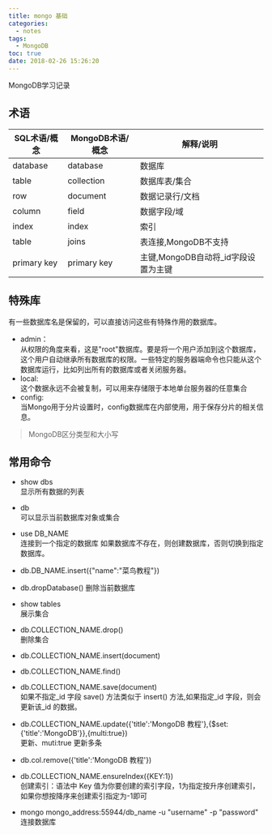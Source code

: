 ```yaml
---
title: mongo 基础
categories:
  - notes
tags:
  - MongoDB
toc: true
date: 2018-02-26 15:26:20
---
```


MongoDB学习记录

<!-- more -->
## 术语
| SQL术语/概念        | MongoDB术语/概念           | 解释/说明  |
| ------------- | ------------- | ----- |
|database	|database	|数据库|
|table	|collection	|数据库表/集合|
|row	|document	|数据记录行/文档|
|column	|field	|数据字段/域|
|index	|index	|索引|
|table |joins	 	|表连接,MongoDB不支持|
|primary key	|primary key	|主键,MongoDB自动将_id字段设置为主键|

## 特殊库
有一些数据库名是保留的，可以直接访问这些有特殊作用的数据库。
* admin：  
  从权限的角度来看，这是"root"数据库。要是将一个用户添加到这个数据库，这个用户自动继承所有数据库的权限。一些特定的服务器端命令也只能从这个数据库运行，比如列出所有的数据库或者关闭服务器。
* local:  
这个数据永远不会被复制，可以用来存储限于本地单台服务器的任意集合
* config:   
当Mongo用于分片设置时，config数据库在内部使用，用于保存分片的相关信息。

>MongoDB区分类型和大小写

## 常用命令
* show dbs    
显示所有数据的列表

* db    
可以显示当前数据库对象或集合

* use DB_NAME  
 连接到一个指定的数据库 如果数据库不存在，则创建数据库，否则切换到指定数据库。

* db.DB_NAME.insert({"name":"菜鸟教程"})

* db.dropDatabase()  删除当前数据库

* show tables  
展示集合

* db.COLLECTION_NAME.drop()  
删除集合

* db.COLLECTION_NAME.insert(document)

* db.COLLECTION_NAME.find()

* db.COLLECTION_NAME.save(document)  
如果不指定_id 字段 save() 方法类似于 insert() 方法,如果指定_id 字段，则会更新该_id 的数据。

* db.COLLECTION_NAME.update({'title':'MongoDB 教程'},{$set:{'title':'MongoDB'}},{multi:true})   
更新、muti:true 更新多条

* db.col.remove({'title':'MongoDB 教程'})

* db.COLLECTION_NAME.ensureIndex({KEY:1})   
创建索引：语法中 Key 值为你要创建的索引字段，1为指定按升序创建索引，如果你想按降序来创建索引指定为-1即可

* mongo mongo_address:55944/db_name -u "username" -p "password"  
连接数据库
